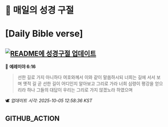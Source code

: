 # 🙏 매일의 성경 구절
# [Daily Bible verse]
## [![README에 성경구절 업데이트](https://github.com/DONGSUKA/first_test/actions/workflows/update-readme-bible.yml/badge.svg)](https://github.com/DONGSUKA/first_test/actions/workflows/update-readme-bible.yml)
<!-- START_BIBLE_VERSE -->
📖 **예레미야 6:16**
> 선한 길로 가지 아니하다 여호와께서 이와 같이 말씀하시되 너희는 길에 서서 보며 옛적 길 곧 선한 길이 어디인지 알아보고 그리로 가라 너희 심령이 평강을 얻으리라 하나 그들의 대답이 우리는 그리로 가지 않겠노라 하였으며

🕊️ _업데이트 시각: 2025-10-05 12:58:36 KST_
  <!-- END_BIBLE_VERSE -->
## GITHUB_ACTION
